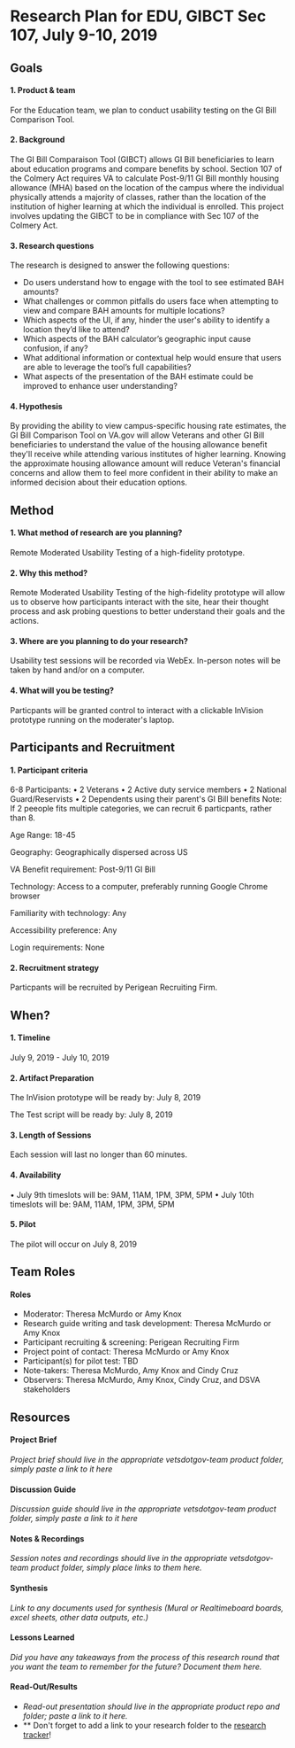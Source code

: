 # Research Plan for EDU, GIBCT Sec 107, July 9-10, 2019

## Goals
#### 1. Product & team

For the Education team, we plan to conduct usability testing on the GI Bill Comparison Tool.

#### 2. Background

The GI Bill Comparaison Tool (GIBCT) allows GI Bill beneficiaries to learn about education programs and compare benefits by school. Section 107 of the Colmery Act requires VA to calculate Post-9/11 GI Bill monthly housing allowance (MHA) based on the location of the campus where the individual physically attends a majority of classes, rather than the location of the institution of higher learning at which the individual is enrolled. This project involves updating the GIBCT to be in compliance with Sec 107 of the Colmery Act.  

#### 3. Research questions 

The research is designed to answer the following questions:
 
*	Do users understand how to engage with the tool to see estimated BAH amounts?
*	What challenges or common pitfalls do users face when attempting to view and compare BAH amounts for multiple locations?
*	Which aspects of the UI, if any, hinder the user's ability to identify a location they’d like to attend?
*	Which aspects of the BAH calculator’s geographic input cause confusion, if any?
*	What additional information or contextual help would ensure that users are able to leverage the tool’s full capabilities?
*	What aspects of the presentation of the BAH estimate could be improved to enhance user understanding?


#### 4. Hypothesis
By providing the ability to view campus-specific housing rate estimates, the GI Bill Comparison Tool on VA.gov will allow Veterans and other GI Bill beneficiaries to understand the value of the housing allowance benefit they'll receive while attending various institutes of higher learning. Knowing the approximate housing allowance amount will reduce Veteran's financial concerns and allow them to feel more confident in their ability to make an informed decision about their education options.


## Method
#### 1.	What method of research are you planning? 

Remote Moderated Usability Testing of a high-fidelity prototype.

#### 2.	Why this method?  

Remote Moderated Usability Testing of the high-fidelity prototype will allow us to observe how participants interact with the site, hear their thought process and ask probing questions to better understand their goals and the actions.

#### 3.	Where are you planning to do your research?  

Usability test sessions will be recorded via WebEx. In-person notes will be taken by hand and/or on a computer.

#### 4.	What will you be testing?

Particpants will be granted control to interact with a clickable InVision prototype running on the moderater's laptop.


## Participants and Recruitment

#### 1.	Participant criteria

6-8 Participants:
•	2 Veterans
•	2 Active duty service members
•	2 National Guard/Reservists
•	2 Dependents using their parent's GI Bill benefits
Note: If 2 peeople fits multiple categories, we can recruit 6 particpants, rather than 8.

Age Range: 18-45

Geography: Geographically dispersed across US

VA Benefit requirement: Post-9/11 GI Bill

Technology: Access to a computer, preferably running Google Chrome browser

Familiarity with technology: Any

Accessibility preference: Any

Login requirements: None

#### 2.	Recruitment strategy

Particpants will be recruited by Perigean Recruiting Firm.


## When? 

#### 1.	Timeline

July 9, 2019 - July 10, 2019

#### 2.	Artifact Preparation

The InVision prototype will be ready by: July 8, 2019

The Test script will be ready by: July 8, 2019

#### 3. Length of Sessions

Each session will last no longer than 60 minutes.

#### 4.	Availability

•	July 9th timeslots will be: 9AM, 11AM, 1PM, 3PM, 5PM
•	July 10th timeslots will be: 9AM, 11AM, 1PM, 3PM, 5PM

#### 5.	Pilot

The pilot will occur on July 8, 2019

## Team Roles

#### Roles 
- Moderator: Theresa McMurdo or Amy Knox
- Research guide writing and task development: Theresa McMurdo or Amy Knox
- Participant recruiting & screening: Perigean Recruiting Firm
- Project point of contact: Theresa McMurdo or Amy Knox
- Participant(s) for pilot test: TBD
- Note-takers: Theresa McMurdo, Amy Knox and Cindy Cruz
- Observers: Theresa McMurdo, Amy Knox, Cindy Cruz, and DSVA stakeholders

## Resources
#### Project Brief
*Project brief should live in the appropriate vetsdotgov-team product folder, simply paste a link to it here*

#### Discussion Guide
*Discussion guide should live in the appropriate vetsdotgov-team product folder, simply paste a link to it here*

#### Notes & Recordings
*Session notes and recordings should live in the appropriate vetsdotgov-team product folder, simply place links to them here.*

#### Synthesis
*Link to any documents used for synthesis (Mural or Realtimeboard boards, excel sheets, other data outputs, etc.)* 

#### Lessons Learned
*Did you have any takeaways from the process of this research round that you want the team to remember for the future? Document them here.* 

#### Read-Out/Results
  - *Read-out presentation should live in the appropriate product repo and folder; paste a link to it here.* 
  - ** Don't forget to add a link to your research folder to the [research tracker](https://github.com/department-of-veterans-affairs/va.gov-team/blob/master/platform/research/research-history.md)!
